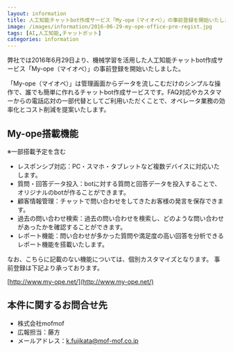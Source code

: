 ```yaml
---
layout: information
title: 人工知能チャットbot作成サービス「My-ope（マイオペ）」の事前登録を開始いたしました。
image: /images/information/2016-06-29-my-ope-office-pre-regist.jpg
tags: [AI,人工知能,チャットボット]
categories: information
---
```


弊社では2016年6月29日より、機械学習を活用した人工知能チャットbot作成サービス「My-ope（マイオペ）」の事前登録を開始いたしました。

「My-ope（マイオペ）」は管理画面からデータを流しこむだけのシンプルな操作で、誰でも簡単に作れるチャットbot作成サービスです。FAQ対応やカスタマーからの電話応対の一部代替としてご利用いただくことで、オペレータ業務の効率化とコスト削減を提案いたします。

## My-ope搭載機能
※一部搭載予定を含む

- レスポンシブ対応：PC・スマホ・タブレットなど複数デバイスに対応いたします。
- 質問・回答データ投入：botに対する質問と回答データを投入することで、オリジナルのbotが作ることができます。
- 顧客情報管理：チャットで問い合わせをしてきたお客様の発言を保存できます。
- 過去の問い合わせ検索：過去の問い合わせを検索し、どのような問い合わせがあったかを確認することができます。
- レポート機能：問い合わせが多かった質問や満足度の高い回答を分析できるレポート機能を搭載いたします。

なお、こちらに記載のない機能については、個別カスタマイズとなります。
事前登録は下記より承っております。

[http://www.my-ope.net/](http://www.my-ope.net/)

## 本件に関するお問合せ先

- 株式会社mofmof
- 広報担当：藤方
- メールアドレス：k.fujikata@mof-mof.co.jp
